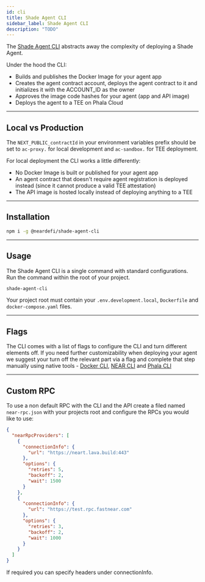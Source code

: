 ```yaml
---
id: cli
title: Shade Agent CLI
sidebar_label: Shade Agent CLI
description: "TODO"
---
```


The [Shade Agent CLI](https://github.com/NearDeFi/shade-agent-cli/tree/main) abstracts away the complexity of deploying a Shade Agent.

Under the hood the CLI:
- Builds and publishes the Docker Image for your agent app
- Creates the agent contract account, deploys the agent contract to it and initializes it with the ACCOUNT_ID as the owner
- Approves the image code hashes for your agent (app and API image)
- Deploys the agent to a TEE on Phala Cloud

---

## Local vs Production

The `NEXT_PUBLIC_contractId` in your environment variables prefix should be set to `ac-proxy.` for local development and `ac-sandbox.` for TEE deployment.

For local deployment the CLI works a little differently:
- No Docker Image is built or published for your agent app
- An agent contract that doesn't require agent registration is deployed instead (since it cannot produce a valid TEE attestation)
- The API image is hosted locally instead of deploying anything to a TEE

---

## Installation 

```bash
npm i -g @neardefi/shade-agent-cli
```

---

## Usage

The Shade Agent CLI is a single command with standard configurations. Run the command within the root of your project.

```bash
shade-agent-cli
```

Your project root must contain your `.env.development.local`, `Dockerfile` and `docker-compose.yaml` files.

---

## Flags 

The CLI comes with a list of flags to configure the CLI and turn different elements off. If you need further customizability when deploying your agent we suggest your turn off the relevant part via a flag and complete that step manually using native tools - [Docker CLI](https://docs.docker.com/reference/cli/docker/), [NEAR CLI](https://docs.near.org/tools/near-cli) and [Phala CLI](https://docs.phala.network/phala-cloud/phala-cloud-cli/overview)



---

## Custom RPC

To use a non default RPC with the CLI and the API create a filed named `near-rpc.json` with your projects root and configure the RPCs you would like to use:

```json
{
  "nearRpcProviders": [
    {
      "connectionInfo": {
        "url": "https://neart.lava.build:443"
      },
      "options": {
        "retries": 5,
        "backoff": 2,
        "wait": 1500
      }
    },
    {
      "connectionInfo": {
        "url": "https://test.rpc.fastnear.com"
      },
      "options": {
        "retries": 3,
        "backoff": 2,
        "wait": 1000
      }
    }
  ]
}
```

If required you can specify headers under connectionInfo.
